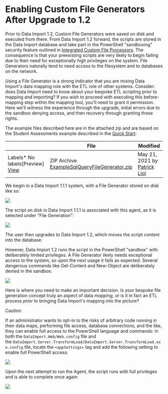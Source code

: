 # Enabling Custom File Generators After Upgrade to 1.2

Prior to Data Import 1.2, Custom File Generators were saved on disk and executed from there. From Data Import 1.2 forward, the scripts are stored in the Data Import database and take part in the PowerShell "sandboxing" security feature outlined in [Integrated Custom File Processors](../../preprocessing-csv-files/integrated-custom-file-processors). The consequence is that your preexisting scripts are very likely to begin failing due to their need for exceptionally high privileges on the system. File Generators naturally tend to need access to the filesystem and to databases on the network.

Using a File Generator is a strong indicator that you are mixing Data Import's data mapping role with the ETL role of other systems. Consider: does Data Import need to know about your bespoke ETL scripting prior to mapping and importing? If you wish to proceed with executing this before-mapping step within the mapping tool, you'll need to grant it permission. Here we'll witness the experience through the upgrade, initial errors due to the sandbox denying access, and then recovery through granting those rights.

The example files described here are in the attached zip and are based on the Student Assessments example described in the [Quick Start](../../../../data-import/getting-started/quick-start):

|     | File | Modified |
| --- | --- | --- |
| Labels*   No labels[Preview] [View](/wiki/download/attachments/24117960/ExampleSqlQueryFileGenerator.zip?version=1) | ZIP Archive [ExampleSqlQueryFileGenerator.zip](/wiki/download/attachments/24117960/ExampleSqlQueryFileGenerator.zip?api=v2) | May 21, 2021 by [Patrick Lioi](/wiki/people/557058:7887342a-0353-489d-a048-e90e2a6afcfc) |

We begin in a Data Import 1.1.1 system, with a File Generator stored on disk like so:

![](https://edfidocs.blob.core.windows.net/$web/img/reference/data-import/technical-articles/data-import-article-archive/0.%20On%20disk%20in%201.1.2.PNG)

The script on disk in Data Import 1.1.1 is associated with this agent, as it is selected under "File Generation":

![](https://edfidocs.blob.core.windows.net/$web/img/reference/data-import/technical-articles/data-import-article-archive/1.%20File%20based%20script%20in%201.1.2.PNG)

The user then upgrades to Data Import 1.2, which moves the script content into the database:

However, Data Import 1.2 runs the script in the PowerShell "sandbox" with deliberately limited privileges. A File Generator likely needs exceptional access to the system, so upon the next usage it fails as expected. Several dangerous commands like Get-Content and New-Object are deliberately denied in the sandbox:

![](https://edfidocs.blob.core.windows.net/$web/img/reference/data-import/technical-articles/data-import-article-archive/3.%20First%20execution%20expected%20failure.PNG)

Here is where you need to make an important decision. Is your bespoke file generation concept truly an aspect of data _mapping,_ or is it in fact an ETL process _prior_ to bringing Data Import's mapping into the picture?

> [!CAUTION]
> If an administrator wants to opt-in to the risks of arbitrary code running in their data maps, performing file access, database connections, and the like, they can enable full access to the PowerShell language and commands: in both the `DataImport.Web/Web.config` file and the `DataImport.Server.TransformLoad/DataImport.Server.TransformLoad.exe.config` file, locate the `<appSettings>` tag and add the following setting to enable full PowerShell access:
>
> ![](https://edfidocs.blob.core.windows.net/$web/img/reference/data-import/technical-articles/data-import-article-archive/DANGER%20-%20Enable%20Full%20PowerShell.png)

Upon the next attempt to run the Agent, the script runs with full privileges and is able to complete once again:

![](https://edfidocs.blob.core.windows.net/$web/img/reference/data-import/technical-articles/data-import-article-archive/5.%20Success.PNG)
